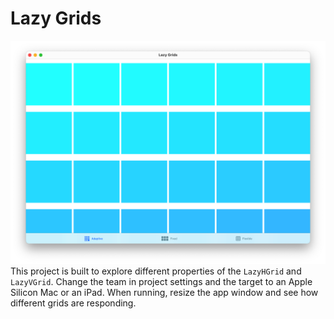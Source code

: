 #  Lazy Grids
![An iOS app running on an Apple silicon Mac. A grid of colored boxes are displayed.](CoverImage.png)
This project is built to explore different properties of the `LazyHGrid` and `LazyVGrid`. Change the team in project settings and the target to an Apple Silicon Mac or an iPad. When running, resize the app window and see how different grids are responding. 
